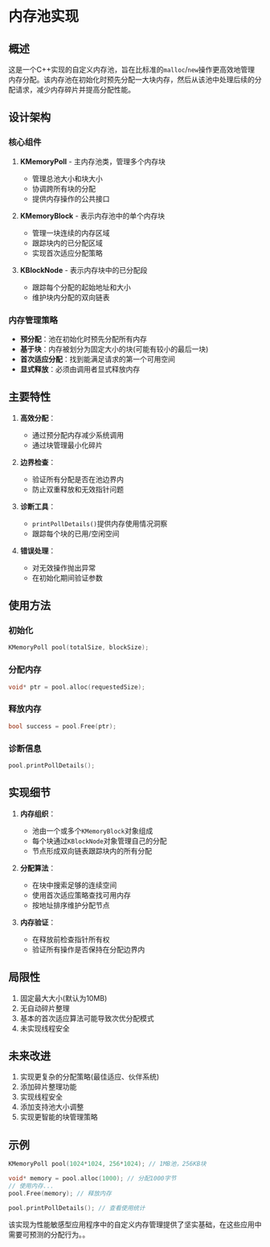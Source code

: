 # 内存池实现

## 概述
这是一个C++实现的自定义内存池，旨在比标准的`malloc`/`new`操作更高效地管理内存分配。该内存池在初始化时预先分配一大块内存，然后从该池中处理后续的分配请求，减少内存碎片并提高分配性能。

## 设计架构

### 核心组件

1. **KMemoryPoll** - 主内存池类，管理多个内存块
   - 管理总池大小和块大小
   - 协调跨所有块的分配
   - 提供内存操作的公共接口

2. **KMemoryBlock** - 表示内存池中的单个内存块
   - 管理一块连续的内存区域
   - 跟踪块内的已分配区域
   - 实现首次适应分配策略

3. **KBlockNode** - 表示内存块中的已分配段
   - 跟踪每个分配的起始地址和大小
   - 维护块内分配的双向链表

### 内存管理策略

- **预分配**：池在初始化时预先分配所有内存
- **基于块**：内存被划分为固定大小的块(可能有较小的最后一块)
- **首次适应分配**：找到能满足请求的第一个可用空间
- **显式释放**：必须由调用者显式释放内存

## 主要特性

1. **高效分配**：
   - 通过预分配内存减少系统调用
   - 通过块管理最小化碎片

2. **边界检查**：
   - 验证所有分配是否在池边界内
   - 防止双重释放和无效指针问题

3. **诊断工具**：
   - `printPollDetails()`提供内存使用情况洞察
   - 跟踪每个块的已用/空闲空间

4. **错误处理**：
   - 对无效操作抛出异常
   - 在初始化期间验证参数

## 使用方法

### 初始化
```cpp
KMemoryPoll pool(totalSize, blockSize);
```

### 分配内存
```cpp
void* ptr = pool.alloc(requestedSize);
```

### 释放内存
```cpp
bool success = pool.Free(ptr);
```

### 诊断信息
```cpp
pool.printPollDetails();
```

## 实现细节

1. **内存组织**：
   - 池由一个或多个`KMemoryBlock`对象组成
   - 每个块通过`KBlockNode`对象管理自己的分配
   - 节点形成双向链表跟踪块内的所有分配

2. **分配算法**：
   - 在块中搜索足够的连续空间
   - 使用首次适应策略查找可用内存
   - 按地址排序维护分配节点

3. **内存验证**：
   - 在释放前检查指针所有权
   - 验证所有操作是否保持在分配边界内

## 局限性

1. 固定最大大小(默认为10MB)
2. 无自动碎片整理
3. 基本的首次适应算法可能导致次优分配模式
4. 未实现线程安全

## 未来改进

1. 实现更复杂的分配策略(最佳适应、伙伴系统)
2. 添加碎片整理功能
3. 实现线程安全
4. 添加支持池大小调整
5. 实现更智能的块管理策略

## 示例

```cpp
KMemoryPoll pool(1024*1024, 256*1024); // 1MB池，256KB块

void* memory = pool.alloc(1000); // 分配1000字节
// 使用内存...
pool.Free(memory); // 释放内存

pool.printPollDetails(); // 查看使用统计
```

该实现为性能敏感型应用程序中的自定义内存管理提供了坚实基础，在这些应用中需要可预测的分配行为。。